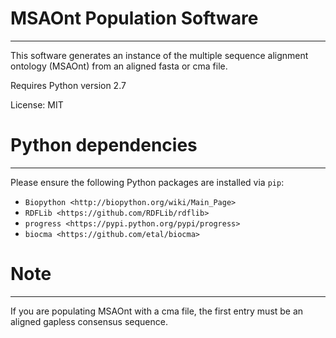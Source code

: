 # MSAOnt Population Software
------
This software generates an instance of the multiple sequence alignment ontology
(MSAOnt) from an aligned fasta or cma file.

Requires Python version 2.7

License: MIT

# Python dependencies
------
Please ensure the following Python packages are installed via ``pip``:
- `Biopython <http://biopython.org/wiki/Main_Page>`
- `RDFLib <https://github.com/RDFLib/rdflib>`
- `progress <https://pypi.python.org/pypi/progress>`
- `biocma <https://github.com/etal/biocma>`

# Note
------
If you are populating MSAOnt with a cma file, the first entry must be an 
aligned gapless consensus sequence.

